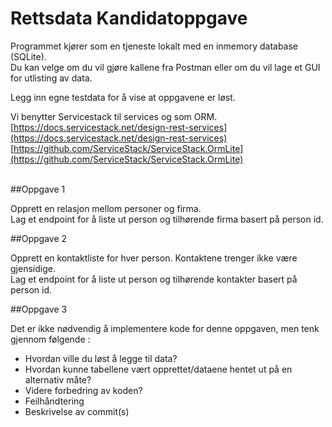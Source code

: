 # Rettsdata Kandidatoppgave

Programmet kjører som en tjeneste lokalt med en inmemory database (SQLite).<br>
Du kan velge om du vil gjøre kallene fra Postman eller om du vil lage et GUI for utlisting av data.

Legg inn egne testdata for å vise at oppgavene er løst.

Vi benytter Servicestack til services og som ORM.<br>
[https://docs.servicestack.net/design-rest-services](https://docs.servicestack.net/design-rest-services)<br>
[https://github.com/ServiceStack/ServiceStack.OrmLite](https://github.com/ServiceStack/ServiceStack.OrmLite)

<br>
##Oppgave 1

Opprett en relasjon mellom personer og firma.<br>
Lag et endpoint for å liste ut person og tilhørende firma basert på person id.

##Oppgave 2

Opprett en kontaktliste for hver person. Kontaktene trenger ikke være gjensidige.<br>
Lag et endpoint for å liste ut person og tilhørende kontakter basert på person id.

##Oppgave 3

Det er ikke nødvendig å implementere kode for denne oppgaven, men tenk gjennom følgende : 

- Hvordan ville du løst å legge til data?
- Hvordan kunne tabellene vært opprettet/dataene hentet ut på en alternativ måte?
- Videre forbedring av koden?
- Feilhåndtering
- Beskrivelse av commit(s)